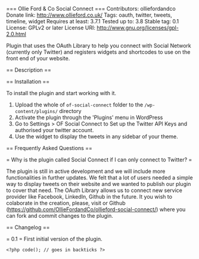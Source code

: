 === Ollie Ford & Co Social Connect ===
Contributors: olliefordandco
Donate link: http://www.ollieford.co.uk/
Tags: oauth, twitter, tweets, timeline, widget
Requires at least: 3.7.1
Tested up to: 3.8
Stable tag: 0.1
License: GPLv2 or later
License URI: http://www.gnu.org/licenses/gpl-2.0.html

Plugin that uses the OAuth Library to help you connect with Social Network (currently only Twitter) and registers widgets and shortcodes to use on the front end of your website.

== Description ==




== Installation ==

To install the plugin and start working with it.

1. Upload the whole of `of-social-connect` folder to the `/wp-content/plugins/` directory
1. Activate the plugin through the 'Plugins' menu in WordPress
1. Go to Settings > OF Social Connect to Set up the Twitter API Keys and authorised your twitter account.
1. Use the widget to display the tweets in any sidebar of your theme.

== Frequently Asked Questions ==

= Why is the plugin called Social Connect if I can only connect to Twitter? =

The plugin is still in active development and we will include more functionalities in further updates. We felt that a lot of users needed a simple way to display tweets on their website and we wanted to publish our plugin to cover that need. The OAuth Library allows us to connect new service provider like Facebook, LinkedIn, Github in the future. It you wish to colaborate in the creation, please, visit or Github (https://github.com/OllieFordandCo/ollieford-social-connect/) where you can fork and commit changes to the plugin.

== Changelog ==

= 0.1 =
First initial version of the plugin.

`<?php code(); // goes in backticks ?>`
